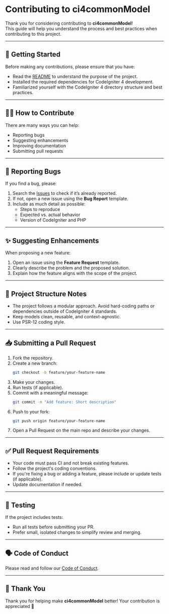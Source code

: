 # Contributing to ci4commonModel

Thank you for considering contributing to **ci4commonModel**!  
This guide will help you understand the process and best practices when contributing to this project.

---

## 🚀 Getting Started

Before making any contributions, please ensure that you have:

- Read the [README](./README.md) to understand the purpose of the project.
- Installed the required dependencies for CodeIgniter 4 development.
- Familiarized yourself with the CodeIgniter 4 directory structure and best practices.

---

## 🧑‍💻 How to Contribute

There are many ways you can help:

- Reporting bugs
- Suggesting enhancements
- Improving documentation
- Submitting pull requests

---

## 🐛 Reporting Bugs

If you find a bug, please:

1. Search the [Issues](https://github.com/bertugfahriozer/ci4commonModel/issues) to check if it’s already reported.
2. If not, open a new issue using the **Bug Report** template.
3. Include as much detail as possible:
   - Steps to reproduce
   - Expected vs. actual behavior
   - Version of CodeIgniter and PHP

---

## ✨ Suggesting Enhancements

When proposing a new feature:

1. Open an issue using the **Feature Request** template.
2. Clearly describe the problem and the proposed solution.
3. Explain how the feature aligns with the scope of the project.

---

## 📂 Project Structure Notes

- The project follows a modular approach. Avoid hard-coding paths or dependencies outside of CodeIgniter 4 standards.
- Keep models clean, reusable, and context-agnostic.
- Use PSR-12 coding style.

---

## 📥 Submitting a Pull Request

1. Fork the repository.
2. Create a new branch:  
   ```bash
   git checkout -b feature/your-feature-name
   ```
3. Make your changes.
4. Run tests (if applicable).
5. Commit with a meaningful message:
   ```bash
   git commit -m "Add feature: Short description"
   ```
6. Push to your fork:
   ```bash
   git push origin feature/your-feature-name
   ```
7. Open a Pull Request on the main repo and describe your changes.

---

## ✅ Pull Request Requirements

- Your code must pass CI and not break existing features.
- Follow the project's coding conventions.
- If you're fixing a bug or adding a feature, please include or update tests (if applicable).
- Update documentation if needed.

---

## 🧪 Testing

If the project includes tests:

- Run all tests before submitting your PR.
- Prefer small, isolated changes to simplify review and merging.

---

## 🗣 Code of Conduct

Please read and follow our [Code of Conduct](./CODE_OF_CONDUCT.md).

---

## 🙏 Thank You

Thank you for helping make **ci4commonModel** better! Your contribution is appreciated 💙
